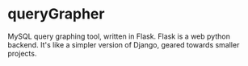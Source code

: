 # queryGrapher
MySQL query graphing tool, written in Flask. Flask is a web python backend. It's like a simpler version of Django, geared towards smaller projects.
